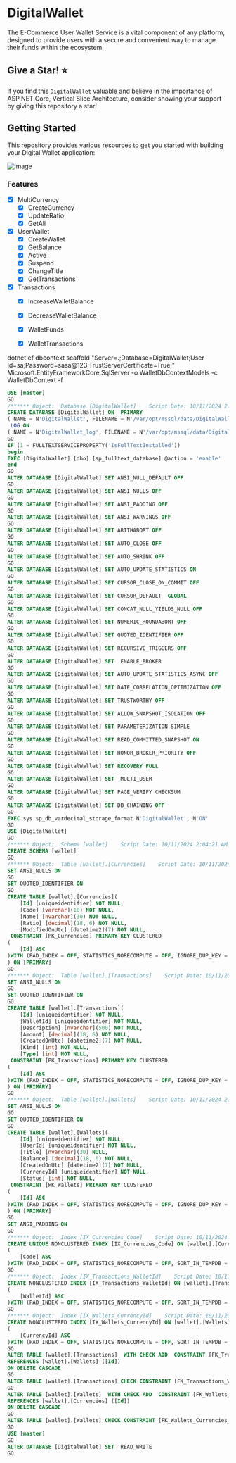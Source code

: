 # DigitalWallet
The E-Commerce User Wallet Service is a vital component of any platform, designed to provide users with a secure and convenient way to manage their funds within the ecosystem.

## Give a Star! ⭐
If you find this `DigitalWallet` valuable and believe in the importance of ASP.NET Core, Vertical Slice Architecture, consider showing your support by giving this repository a star!
 
## Getting Started

This repository provides various resources to get you started with building your Digital Wallet application:

![image](https://github.com/thisisnabi/DigitalWallet/assets/3371886/6cc50499-5130-4ec6-b976-8424a4ca5e04)

### Features
- [x] MultiCurrency
  - [x] CreateCurrency
  - [x] UpdateRatio
  - [x] GetAll 
- [x] UserWallet
  - [x] CreateWallet
  - [x] GetBalance
  - [x] Active
  - [x] Suspend
  - [x] ChangeTitle
  - [x] GetTransactions
- [x] Transactions
  - [x] IncreaseWalletBalance
  - [x] DecreaseWalletBalance
  - [x] WalletFunds
  - [x] WalletTransactions



dotnet ef dbcontext scaffold "Server=.;Database=DigitalWallet;User Id=sa;Password=sasa@123;TrustServerCertificate=True;" Microsoft.EntityFrameworkCore.SqlServer -o WalletDbContextModels -c WalletDbContext -f

```sql
USE [master]
GO
/****** Object:  Database [DigitalWallet]    Script Date: 10/11/2024 2:04:20 AM ******/
CREATE DATABASE [DigitalWallet] ON  PRIMARY 
( NAME = N'DigitalWallet', FILENAME = N'/var/opt/mssql/data/DigitalWallet.mdf' , SIZE = 8192KB , MAXSIZE = UNLIMITED, FILEGROWTH = 65536KB )
 LOG ON 
( NAME = N'DigitalWallet_log', FILENAME = N'/var/opt/mssql/data/DigitalWallet_log.ldf' , SIZE = 8192KB , MAXSIZE = 2048GB , FILEGROWTH = 65536KB )
GO
IF (1 = FULLTEXTSERVICEPROPERTY('IsFullTextInstalled'))
begin
EXEC [DigitalWallet].[dbo].[sp_fulltext_database] @action = 'enable'
end
GO
ALTER DATABASE [DigitalWallet] SET ANSI_NULL_DEFAULT OFF 
GO
ALTER DATABASE [DigitalWallet] SET ANSI_NULLS OFF 
GO
ALTER DATABASE [DigitalWallet] SET ANSI_PADDING OFF 
GO
ALTER DATABASE [DigitalWallet] SET ANSI_WARNINGS OFF 
GO
ALTER DATABASE [DigitalWallet] SET ARITHABORT OFF 
GO
ALTER DATABASE [DigitalWallet] SET AUTO_CLOSE OFF 
GO
ALTER DATABASE [DigitalWallet] SET AUTO_SHRINK OFF 
GO
ALTER DATABASE [DigitalWallet] SET AUTO_UPDATE_STATISTICS ON 
GO
ALTER DATABASE [DigitalWallet] SET CURSOR_CLOSE_ON_COMMIT OFF 
GO
ALTER DATABASE [DigitalWallet] SET CURSOR_DEFAULT  GLOBAL 
GO
ALTER DATABASE [DigitalWallet] SET CONCAT_NULL_YIELDS_NULL OFF 
GO
ALTER DATABASE [DigitalWallet] SET NUMERIC_ROUNDABORT OFF 
GO
ALTER DATABASE [DigitalWallet] SET QUOTED_IDENTIFIER OFF 
GO
ALTER DATABASE [DigitalWallet] SET RECURSIVE_TRIGGERS OFF 
GO
ALTER DATABASE [DigitalWallet] SET  ENABLE_BROKER 
GO
ALTER DATABASE [DigitalWallet] SET AUTO_UPDATE_STATISTICS_ASYNC OFF 
GO
ALTER DATABASE [DigitalWallet] SET DATE_CORRELATION_OPTIMIZATION OFF 
GO
ALTER DATABASE [DigitalWallet] SET TRUSTWORTHY OFF 
GO
ALTER DATABASE [DigitalWallet] SET ALLOW_SNAPSHOT_ISOLATION OFF 
GO
ALTER DATABASE [DigitalWallet] SET PARAMETERIZATION SIMPLE 
GO
ALTER DATABASE [DigitalWallet] SET READ_COMMITTED_SNAPSHOT ON 
GO
ALTER DATABASE [DigitalWallet] SET HONOR_BROKER_PRIORITY OFF 
GO
ALTER DATABASE [DigitalWallet] SET RECOVERY FULL 
GO
ALTER DATABASE [DigitalWallet] SET  MULTI_USER 
GO
ALTER DATABASE [DigitalWallet] SET PAGE_VERIFY CHECKSUM  
GO
ALTER DATABASE [DigitalWallet] SET DB_CHAINING OFF 
GO
EXEC sys.sp_db_vardecimal_storage_format N'DigitalWallet', N'ON'
GO
USE [DigitalWallet]
GO
/****** Object:  Schema [wallet]    Script Date: 10/11/2024 2:04:21 AM ******/
CREATE SCHEMA [wallet]
GO
/****** Object:  Table [wallet].[Currencies]    Script Date: 10/11/2024 2:04:21 AM ******/
SET ANSI_NULLS ON
GO
SET QUOTED_IDENTIFIER ON
GO
CREATE TABLE [wallet].[Currencies](
	[Id] [uniqueidentifier] NOT NULL,
	[Code] [varchar](10) NOT NULL,
	[Name] [nvarchar](30) NOT NULL,
	[Ratio] [decimal](18, 6) NOT NULL,
	[ModifiedOnUtc] [datetime2](7) NOT NULL,
 CONSTRAINT [PK_Currencies] PRIMARY KEY CLUSTERED 
(
	[Id] ASC
)WITH (PAD_INDEX = OFF, STATISTICS_NORECOMPUTE = OFF, IGNORE_DUP_KEY = OFF, ALLOW_ROW_LOCKS = ON, ALLOW_PAGE_LOCKS = ON) ON [PRIMARY]
) ON [PRIMARY]
GO
/****** Object:  Table [wallet].[Transactions]    Script Date: 10/11/2024 2:04:21 AM ******/
SET ANSI_NULLS ON
GO
SET QUOTED_IDENTIFIER ON
GO
CREATE TABLE [wallet].[Transactions](
	[Id] [uniqueidentifier] NOT NULL,
	[WalletId] [uniqueidentifier] NOT NULL,
	[Description] [nvarchar](500) NOT NULL,
	[Amount] [decimal](18, 6) NOT NULL,
	[CreatedOnUtc] [datetime2](7) NOT NULL,
	[Kind] [int] NOT NULL,
	[Type] [int] NOT NULL,
 CONSTRAINT [PK_Transactions] PRIMARY KEY CLUSTERED 
(
	[Id] ASC
)WITH (PAD_INDEX = OFF, STATISTICS_NORECOMPUTE = OFF, IGNORE_DUP_KEY = OFF, ALLOW_ROW_LOCKS = ON, ALLOW_PAGE_LOCKS = ON) ON [PRIMARY]
) ON [PRIMARY]
GO
/****** Object:  Table [wallet].[Wallets]    Script Date: 10/11/2024 2:04:21 AM ******/
SET ANSI_NULLS ON
GO
SET QUOTED_IDENTIFIER ON
GO
CREATE TABLE [wallet].[Wallets](
	[Id] [uniqueidentifier] NOT NULL,
	[UserId] [uniqueidentifier] NOT NULL,
	[Title] [nvarchar](30) NULL,
	[Balance] [decimal](18, 6) NOT NULL,
	[CreatedOnUtc] [datetime2](7) NOT NULL,
	[CurrencyId] [uniqueidentifier] NOT NULL,
	[Status] [int] NOT NULL,
 CONSTRAINT [PK_Wallets] PRIMARY KEY CLUSTERED 
(
	[Id] ASC
)WITH (PAD_INDEX = OFF, STATISTICS_NORECOMPUTE = OFF, IGNORE_DUP_KEY = OFF, ALLOW_ROW_LOCKS = ON, ALLOW_PAGE_LOCKS = ON) ON [PRIMARY]
) ON [PRIMARY]
GO
SET ANSI_PADDING ON
GO
/****** Object:  Index [IX_Currencies_Code]    Script Date: 10/11/2024 2:04:21 AM ******/
CREATE UNIQUE NONCLUSTERED INDEX [IX_Currencies_Code] ON [wallet].[Currencies]
(
	[Code] ASC
)WITH (PAD_INDEX = OFF, STATISTICS_NORECOMPUTE = OFF, SORT_IN_TEMPDB = OFF, IGNORE_DUP_KEY = OFF, DROP_EXISTING = OFF, ONLINE = OFF, ALLOW_ROW_LOCKS = ON, ALLOW_PAGE_LOCKS = ON) ON [PRIMARY]
GO
/****** Object:  Index [IX_Transactions_WalletId]    Script Date: 10/11/2024 2:04:21 AM ******/
CREATE NONCLUSTERED INDEX [IX_Transactions_WalletId] ON [wallet].[Transactions]
(
	[WalletId] ASC
)WITH (PAD_INDEX = OFF, STATISTICS_NORECOMPUTE = OFF, SORT_IN_TEMPDB = OFF, DROP_EXISTING = OFF, ONLINE = OFF, ALLOW_ROW_LOCKS = ON, ALLOW_PAGE_LOCKS = ON) ON [PRIMARY]
GO
/****** Object:  Index [IX_Wallets_CurrencyId]    Script Date: 10/11/2024 2:04:21 AM ******/
CREATE NONCLUSTERED INDEX [IX_Wallets_CurrencyId] ON [wallet].[Wallets]
(
	[CurrencyId] ASC
)WITH (PAD_INDEX = OFF, STATISTICS_NORECOMPUTE = OFF, SORT_IN_TEMPDB = OFF, DROP_EXISTING = OFF, ONLINE = OFF, ALLOW_ROW_LOCKS = ON, ALLOW_PAGE_LOCKS = ON) ON [PRIMARY]
GO
ALTER TABLE [wallet].[Transactions]  WITH CHECK ADD  CONSTRAINT [FK_Transactions_Wallets_WalletId] FOREIGN KEY([WalletId])
REFERENCES [wallet].[Wallets] ([Id])
ON DELETE CASCADE
GO
ALTER TABLE [wallet].[Transactions] CHECK CONSTRAINT [FK_Transactions_Wallets_WalletId]
GO
ALTER TABLE [wallet].[Wallets]  WITH CHECK ADD  CONSTRAINT [FK_Wallets_Currencies_CurrencyId] FOREIGN KEY([CurrencyId])
REFERENCES [wallet].[Currencies] ([Id])
ON DELETE CASCADE
GO
ALTER TABLE [wallet].[Wallets] CHECK CONSTRAINT [FK_Wallets_Currencies_CurrencyId]
GO
USE [master]
GO
ALTER DATABASE [DigitalWallet] SET  READ_WRITE 
GO

```

